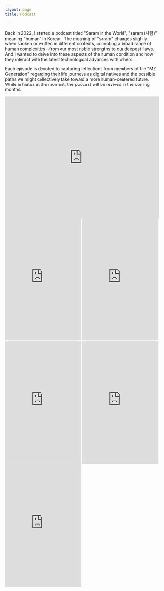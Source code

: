 ```yaml
---
layout: page
title: Podcast

---
```


Back in 2022, I started a podcast titled "Saram in the World", "saram (사람)" meaning "human" in Korean. The meaning of "saram" changes slightly when spoken or written in different contexts, connoting a broad range of human complexities--from our most noble strengths to our deepest flaws. And I wanted to delve into these aspects of the human condition and how they interact with the latest technological advances with others.

Each episode is devoted to capturing reflections from members of the  "MZ Generation" regarding their life journeys as digital natives and the possible paths we might collectively take toward a more human-centered future. While in hiatus at the moment, the podcast will be revived in the coming months.

<iframe title="The Implications of a Computerized Society?" allowtransparency="true" height="300" width="100%" style="border: none; min-width: min(100%, 200px);height:400px;" scrolling="no" data-name="pb-iframe-player" src="https://www.podbean.com/player-v2/?from=embed&i=4gpqk-129ba13-pb&square=1&share=1&download=1&fonts=Arial&skin=1&font-color=auto&rtl=0&logo_link=episode_page&btn-skin=7&size=300" loading="lazy" allowfullscreen=""></iframe>


<iframe title="Self-Empowerment & Inclusivity in Tech Ethics" allowtransparency="true" height="300" width="49.5%" style="border: none; min-width: min(100%, 200px);height:400px;" scrolling="no" data-name="pb-iframe-player" src="https://www.podbean.com/player-v2/?from=embed&i=39nhq-128d589-pb&square=1&share=1&download=1&fonts=Arial&skin=1&font-color=auto&rtl=0&logo_link=episode_page&btn-skin=7&size=300" loading="lazy" allowfullscreen=""></iframe>


<iframe title="A World on Fire?: Finding Hope in Tech Ethics & the Values Within" allowtransparency="true" height="300" width="49.5%" style="border: none; min-width: min(100%, 200px);height:400px;" scrolling="no" data-name="pb-iframe-player" src="https://www.podbean.com/player-v2/?from=embed&i=gn3s7-126fe24-pb&square=1&share=1&download=1&fonts=Arial&skin=1&font-color=auto&rtl=0&logo_link=episode_page&btn-skin=7&size=300" loading="lazy" allowfullscreen=""></iframe>


<iframe title="Balancing the Real and the Virtual" allowtransparency="true" height="300" width="49.5%" style="border: none; min-width: min(100%, 200px);height:400px;" scrolling="no" data-name="pb-iframe-player" src="https://www.podbean.com/player-v2/?from=embed&i=tphhe-1262ecc-pb&square=1&share=1&download=1&fonts=Arial&skin=1&font-color=auto&rtl=0&logo_link=episode_page&btn-skin=7&size=300" loading="lazy" allowfullscreen=""></iframe>


<iframe title="Darth Vader, Tech Exceptionalism, and the Control Paradox" allowtransparency="true" height="300" width="49.5%" style="border: none; min-width: min(100%, 200px);height:400px;" scrolling="no" data-name="pb-iframe-player" src="https://www.podbean.com/player-v2/?from=embed&i=i4h7i-12611ac-pb&square=1&share=1&download=1&fonts=Arial&skin=1&font-color=auto&rtl=0&logo_link=episode_page&btn-skin=7&size=300" loading="lazy" allowfullscreen=""></iframe>


<iframe title="Tech on the Daily and Control" allowtransparency="true" height="300" width="49.5%" style="border: none; min-width: min(100%, 200px);height:400px;" scrolling="no" data-name="pb-iframe-player" src="https://www.podbean.com/player-v2/?from=embed&i=c3f54-1250321-pb&square=1&share=1&download=1&fonts=Arial&skin=1&font-color=auto&rtl=0&logo_link=episode_page&btn-skin=7&size=300" loading="lazy" allowfullscreen=""></iframe>
